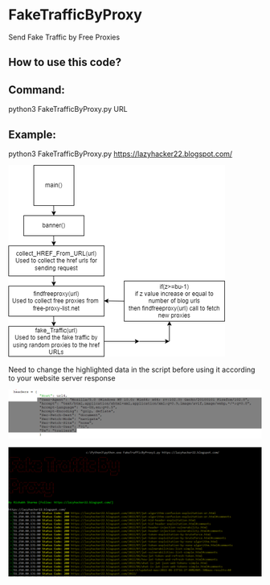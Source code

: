 # FakeTrafficByProxy
Send Fake Traffic by Free Proxies

## How to use this code?

## Command:
python3 FakeTrafficByProxy.py URL

## Example:
python3 FakeTrafficByProxy.py https://lazyhacker22.blogspot.com/

![Alt text](https://raw.githubusercontent.com/crazywifi/FakeTrafficByProxy/main/process.png)


Need to change the highlighted data in the script before using it according to your website server response

![Alt text](https://raw.githubusercontent.com/crazywifi/FakeTrafficByProxy/main/needtomodify.PNG)

![Alt text](https://raw.githubusercontent.com/crazywifi/FakeTrafficByProxy/main/poc.PNG)

